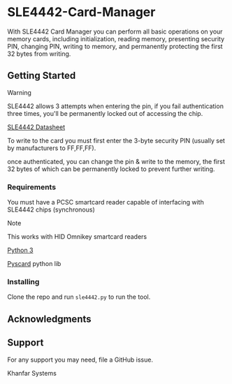 # SLE4442-Card-Manager

With SLE4442 Card Manager you can perform all basic operations on your memory cards, including initialization, reading memory, presenting security PIN, changing PIN, writing to memory, and permanently protecting the first 32 bytes from writing.

## Getting Started

> [!WARNING]
> SLE4442 allows 3 attempts when entering the pin, if you fail authentication three times, you'll be permanently locked out of accessing the chip. 

[SLE4442 Datasheet ](https://www.digikey.com.au/htmldatasheets/production/433077/0/0/1/sle-4442-m3-2.html)

To write to the card you must first enter the 3-byte security PIN (usually set by manufacturers to FF,FF,FF).

once authenticated, you can change the pin & write to the memory, the first 32 bytes of which can be permanently locked to prevent further writing.


### Requirements

You must have a PCSC smartcard reader capable of interfacing with SLE4442 chips (synchronous)

>[!NOTE]
> This works with HID Omnikey smartcard readers

[Python 3](https://www.python.org/downloads/) 

[Pyscard](https://github.com/LudovicRousseau/pyscard) python lib


### Installing

Clone the repo and run `sle4442.py` to run the tool. 


## Acknowledgments




## Support
For any support you may need, file a GitHub issue. 

Khanfar Systems
